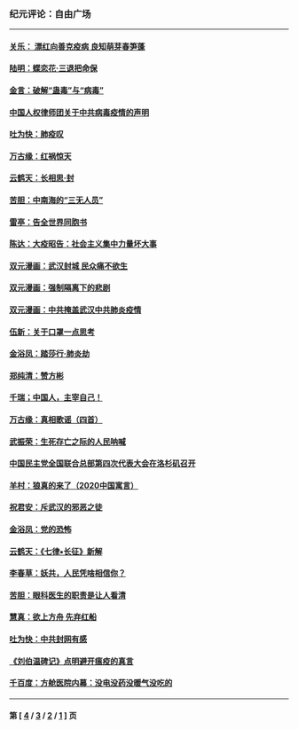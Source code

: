 ### 纪元评论：自由广场
---
#### [关乐： 漂红向善克疫病 良知萌芽春笋蓬](../../pages/nsc993/n11865710.md) 
#### [陆明：蝶恋花‧三退把命保](../../pages/nsc993/n11865673.md) 
#### [金言：破解“蛊毒”与“病毒”](../../pages/nsc993/n11864103.md) 
#### [中国人权律师团关于中共病毒疫情的声明](../../pages/nsc993/n11864249.md) 
#### [吐为快：肺疫叹](../../pages/nsc993/n11864027.md) 
#### [万古缘：红祸惊天](../../pages/nsc993/n11864079.md) 
#### [云鹤天：长相思‧封](../../pages/nsc993/n11864006.md) 
#### [苦胆：中南海的“三无人员”](../../pages/nsc993/n11862997.md) 
#### [雷亭：告全世界同胞书](../../pages/nsc993/n11862572.md) 
#### [陈达：大疫昭告：社会主义集中力量坏大事](../../pages/nsc993/n11859419.md) 
#### [双元漫画：武汉封城 民众痛不欲生](../../pages/nsc993/n11859287.md) 
#### [双元漫画：强制隔离下的悲剧](../../pages/nsc993/n11859244.md) 
#### [双元漫画：中共掩盖武汉中共肺炎疫情](../../pages/nsc993/n11858249.md) 
#### [伍新：关于口罩一点思考](../../pages/nsc993/n11859195.md) 
#### [金浴凤：踏莎行‧肺炎劫](../../pages/nsc993/n11858227.md) 
#### [郑纯清：赞方彬](../../pages/nsc993/n11856803.md) 
#### [千瑞；中国人，主宰自己！](../../pages/nsc993/n11856793.md) 
#### [万古缘：真相歌谣（四首）](../../pages/nsc993/n11856263.md) 
#### [武振荣：生死存亡之际的人民呐喊](../../pages/nsc993/n11856256.md) 
#### [中国民主党全国联合总部第四次代表大会在洛杉矶召开](../../pages/nsc993/n11856344.md) 
#### [羊村：狼真的来了（2020中国寓言）](../../pages/nsc993/n11856229.md) 
#### [祝君安：斥武汉的邪恶之徒](../../pages/nsc993/n11855861.md) 
#### [金浴凤：党的恐怖](../../pages/nsc993/n11855849.md) 
#### [云鹤天：《七律▪长征》新解](../../pages/nsc993/n11855479.md) 
#### [李春草：妖共，人民凭啥相信你？](../../pages/nsc993/n11855196.md) 
#### [苦胆：眼科医生的职责是让人看清](../../pages/nsc993/n11853840.md) 
#### [慧真：欲上方舟 先弃红船](../../pages/nsc993/n11853483.md) 
#### [吐为快：中共封网有感](../../pages/nsc993/n11852575.md) 
#### [《刘伯温碑记》点明避开瘟疫的真言](../../pages/nsc993/n11852128.md) 
#### [千百度：方舱医院内幕：没电没药没暖气没吃的](../../pages/nsc993/n11850211.md) 

---
#### 第 [ [4](./4.md) / [3](./3.md) / [2](./2.md) / [1](./1.md) ] 页
